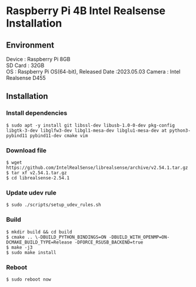 # Raspberry Pi 4B Intel Realsense Installation
## Environment
Device : Raspberry Pi 8GB</br>
SD Card : 32GB</br>
OS : Raspberry Pi OS(64-bit), Released Date :2023.05.03
Camera : Intel Realsense D455
## Installation
### Install dependencies
    $ sudo apt -y install git libssl-dev libusb-1.0-0-dev pkg-config libgtk-3-dev libglfw3-dev libgl1-mesa-dev libglu1-mesa-dev at python3-pybind11 pybind11-dev cmake vim
### Download file
    $ wget https://github.com/IntelRealSense/librealsense/archive/v2.54.1.tar.gz
    $ tar xf v2.54.1.tar.gz
    $ cd librealsense-2.54.1
### Update udev rule
    $ sudo ./scripts/setup_udev_rules.sh
### Build
    $ mkdir build && cd build
    $ cmake .. \-DBUILD_PYTHON_BINDINGS=ON -DBUILD_WITH_OPENMP=ON-DCMAKE_BUILD_TYPE=Release -DFORCE_RSUSB_BACKEND=true
    $ make -j3
    $ sudo make install
### Reboot
    $ sudo reboot now
